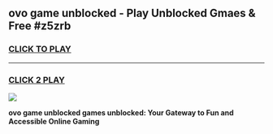 
## ovo game unblocked - Play Unblocked Gmaes & Free #z5zrb
<h3>
<a href="https://premium.freeplayer.one?title=ovo_game_unblocked&ref=03M">CLICK TO PLAY</a></h3>
<hr>

<h3>
<a href="https://premium.freeplayer.one?title=ovo_game_unblocked&ref=03M">CLICK 2 PLAY</a>
  
</h3>

<a href="https://premium.freeplayer.one?title=ovo_game_unblocked&ref=03M"><img src="https://clearcache.store/games.png"></a>


**ovo game unblocked games unblocked: Your Gateway to Fun and Accessible Online Gaming**

